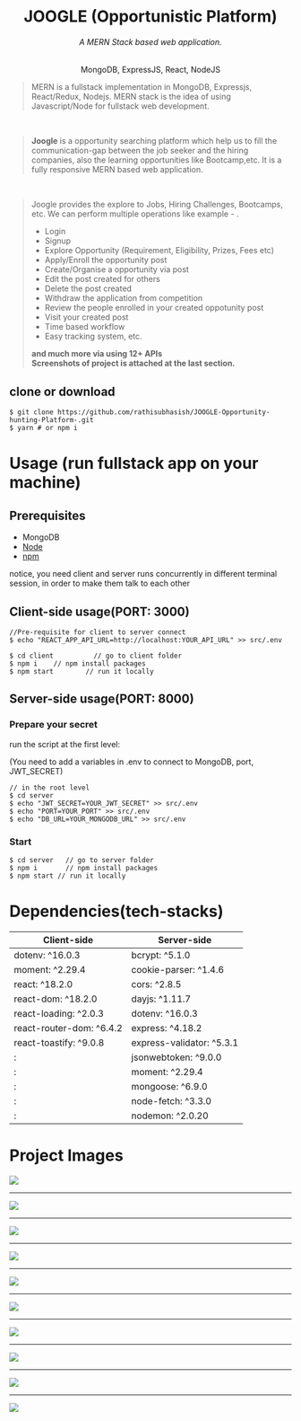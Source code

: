 <h1 align="center">
JOOGLE (Opportunistic Platform)
</h1>
<h6 align="center">A MERN Stack based web application.</h6>
<p align="center">
MongoDB, ExpressJS, React, NodeJS
</p>

> MERN is a fullstack implementation in MongoDB, Expressjs, React/Redux, Nodejs.
MERN stack is the idea of using Javascript/Node for fullstack web development.

<br>

> <b>Joogle</b> is a opportunity searching platform which help us to fill the communication-gap between the job seeker and the hiring companies, also the learning opportunities like Bootcamp,etc. It is a fully responsive MERN based web application.

<br>

> Joogle provides the explore to Jobs, Hiring Challenges, Bootcamps, etc. We can perform multiple operations like example - .
> <ul><li>Login</li><li>Signup</li><li>Explore Opportunity (Requirement, Eligibility, Prizes, Fees etc)</li><li>Apply/Enroll the opportunity post</li><li>Create/Organise a opportunity via post</li><li>Edit the post created for others</li><li>Delete the post created</li><li>Withdraw the application from  competition</li><li>Review the people enrolled in your created oppotunity post</li><li>Visit your created post</li><li>Time based workflow</li><li>Easy tracking system, etc.</li></ul><b>and much more via using 12+ APIs</b><br><strong>Screenshots of project is attached at the last section.</strong>



## clone or download
```terminal
$ git clone https://github.com/rathisubhasish/JOOGLE-Opportunity-hunting-Platform-.git
$ yarn # or npm i
```

# Usage (run fullstack app on your machine)

## Prerequisites
- MongoDB
- [Node](https://nodejs.org/en/download/)
- [npm](https://nodejs.org/en/download/package-manager/)

notice, you need client and server runs concurrently in different terminal session, in order to make them talk to each other

## Client-side usage(PORT: 3000)

```terminal
//Pre-requisite for client to server connect
$ echo "REACT_APP_API_URL=http://localhost:YOUR_API_URL" >> src/.env
```

```terminal
$ cd client          // go to client folder
$ npm i    // npm install packages
$ npm start        // run it locally
```

## Server-side usage(PORT: 8000)

### Prepare your secret

run the script at the first level:

(You need to add a variables in .env to connect to MongoDB, port, JWT_SECRET)

```terminal
// in the root level
$ cd server
$ echo "JWT_SECRET=YOUR_JWT_SECRET" >> src/.env
$ echo "PORT=YOUR_PORT" >> src/.env
$ echo "DB_URL=YOUR_MONGODB_URL" >> src/.env
```

### Start

```terminal
$ cd server   // go to server folder
$ npm i       // npm install packages
$ npm start // run it locally
```

# Dependencies(tech-stacks)
Client-side | Server-side
--- | ---
dotenv: ^16.0.3|bcrypt: ^5.1.0
moment: ^2.29.4 | cookie-parser: ^1.4.6
react: ^18.2.0 | cors: ^2.8.5
react-dom: ^18.2.0 | dayjs: ^1.11.7
react-loading: ^2.0.3 | dotenv: ^16.0.3
react-router-dom: ^6.4.2 | express: ^4.18.2
react-toastify: ^9.0.8 | express-validator: ^5.3.1
: | jsonwebtoken: ^9.0.0
: | moment: ^2.29.4
: | mongoose: ^6.9.0
: | node-fetch: ^3.3.0
: | nodemon: ^2.0.20


# Project Images
<img src="./Project_Images/1.png" >
<hr />
<img src="./Project_Images/2.png" >
<hr />
<img src="./Project_Images/5.png" >
<hr />
<img src="./Project_Images/6.png" >
<hr />
<img src="./Project_Images/7.png" >
<hr />
<img src="./Project_Images/12.png" >
<hr />
<img src="./Project_Images/14.png" >
<hr />
<img src="./Project_Images/15.png" >
<hr />
<img src="./Project_Images/16.png" >
<hr />
<img src="./Project_Images/18.png" >
